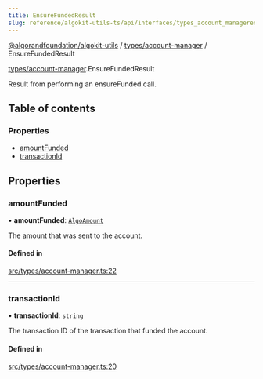 ```yaml
---
title: EnsureFundedResult
slug: reference/algokit-utils-ts/api/interfaces/types_account_managerensurefundedresult
---
```

[@algorandfoundation/algokit-utils](/reference/algokit-utils-ts/api/overview) / [types/account-manager](/reference/algokit-utils-ts/api/modules/types_account_manager/) / EnsureFundedResult



[types/account-manager](/reference/algokit-utils-ts/api/modules/types_account_manager/).EnsureFundedResult

Result from performing an ensureFunded call.

## Table of contents

### Properties

- [amountFunded](#amountfunded)
- [transactionId](#transactionid)

## Properties

### amountFunded

• **amountFunded**: [`AlgoAmount`](/reference/algokit-utils-ts/api/classes/types_amountalgoamount/)

The amount that was sent to the account.

#### Defined in

[src/types/account-manager.ts:22](https://github.com/algorandfoundation/algokit-utils-ts/blob/main/src/types/account-manager.ts#L22)

___

### transactionId

• **transactionId**: `string`

The transaction ID of the transaction that funded the account.

#### Defined in

[src/types/account-manager.ts:20](https://github.com/algorandfoundation/algokit-utils-ts/blob/main/src/types/account-manager.ts#L20)